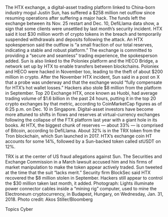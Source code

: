 The HTX exchange, a digital-asset trading platform linked to China-born industry mogul Justin Sun, has suffered a $258 million net outflow since resuming operations after suffering a major hack.
The funds left the exchange between its Nov. 25 restart and Dec. 10, DefiLlama data show, a sign that some clients were unsettled by last month’s security incident. HTX said it lost $30 million worth of crypto tokens in the breach and temporarily suspended withdrawals and deposits following the attack.
An HTX spokesperson said the outflow is “a small fraction of our total reserves, indicating a stable and robust platform.” The exchange is committed to providing a “secure and seamless” trading experience, the spokesperson added.
Sun is also linked to the Poloniex platform and the HECO Bridge, a network set up by HTX to enable transfers between blockchains. Poloniex and HECO were hacked in November too, leading to the theft of about $200 million in crypto.
After the November HTX incident, Sun said in a post on X that a probe was underway and that the exchange would “fully compensate for HTX’s hot wallet losses.” Hackers also stole $8 million from the platform in September.
Top 20 Exchange
HTX, once known as Huobi, had average trading volume of $1.6 billion in the past 24 hours, putting it in the top 20 crypto exchanges by that metric, according to CoinMarketCap figures as of 6:25 p.m. on Dec. 10 in Singapore.
Digital-asset investors have become more attuned to shifts in flows and reserves at virtual-currency exchanges following the collapse of the FTX platform last year with a giant hole in its books.
At HTX, the biggest chunk of reserves — about 33% — is comprised of Bitcoin, according to DefiLlama. About 32% is in the TRX token from the Tron blockchain, which Sun launched in 2017. HTX’s exchange coin HT accounts for some 14%, followed by a Sun-backed token called stUSDT on 12%.


TRX is at the center of US fraud allegations against Sun. The Securities and Exchange Commission in a March lawsuit accused him and his firms of market manipulation to make the token appear actively traded. Sun tweeted at the time that the suit “lacks merit.”
Security firm BlockSec said HTX recovered the $8 million stolen in September. Hackers still appear to control the $30 million taken last month, it added.
Photograph: Lights illuminate power connector cables inside a “mining rig” computer, used to mine the Electroneum cryptocurrency, in Budapest, Hungary, on Wednesday, Jan. 31, 2018. Photo credit: Akos Stiller/Bloomberg

Topics
Cyber
